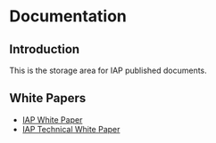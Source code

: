 # Documentation

## Introduction

This is the storage area for IAP published documents.

## White Papers

- [IAP White Paper](whitepapers/iap-whitepaper.md)
- [IAP Technical White Paper](whitepapers/technical-whitepaper.md)